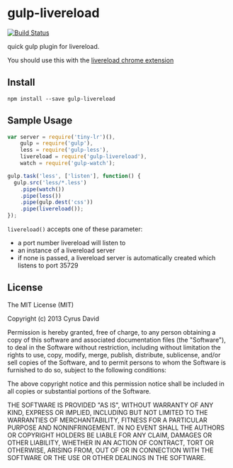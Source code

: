 gulp-livereload
===

[![Build Status](https://travis-ci.org/vohof/gulp-livereload.png?branch=master)](https://travis-ci.org/vohof/gulp-livereload)

quick gulp plugin for livereload.

You should use this with the [livereload chrome extension](https://chrome.google.com/webstore/detail/livereload/jnihajbhpnppcggbcgedagnkighmdlei)

Install
---

```
npm install --save gulp-livereload
```

Sample Usage
---

```javascript
var server = require('tiny-lr')(),
    gulp = require('gulp'),
    less = require('gulp-less'),
    livereload = require('gulp-livereload'),
    watch = require('gulp-watch');

gulp.task('less', ['listen'], function() {
  gulp.src('less/*.less')
    .pipe(watch())
    .pipe(less())
    .pipe(gulp.dest('css'))
    .pipe(livereload());
});
```

`livereload()` accepts one of these parameter:

- a port number livereload will listen to
- an instance of a livereload server
- if none is passed, a livereload server is automatically created which listens to port 35729

License
---

The MIT License (MIT)

Copyright (c) 2013 Cyrus David

Permission is hereby granted, free of charge, to any person obtaining a copy of this software and associated documentation files (the "Software"), to deal in the Software without restriction, including without limitation the rights to
use, copy, modify, merge, publish, distribute, sublicense, and/or sell copies of the Software, and to permit persons to whom the Software is furnished to do so, subject to the following conditions:

The above copyright notice and this permission notice shall be included in all copies or substantial portions of the Software.

THE SOFTWARE IS PROVIDED "AS IS", WITHOUT WARRANTY OF ANY KIND, EXPRESS OR IMPLIED, INCLUDING BUT NOT LIMITED TO THE WARRANTIES OF MERCHANTABILITY, FITNESS FOR A PARTICULAR PURPOSE AND NONINFRINGEMENT. IN NO EVENT SHALL THE AUTHORS OR
COPYRIGHT HOLDERS BE LIABLE FOR ANY CLAIM, DAMAGES OR OTHER LIABILITY, WHETHER IN AN ACTION OF CONTRACT, TORT OR OTHERWISE, ARISING FROM, OUT OF OR IN CONNECTION WITH THE SOFTWARE OR THE USE OR OTHER DEALINGS IN THE SOFTWARE.
